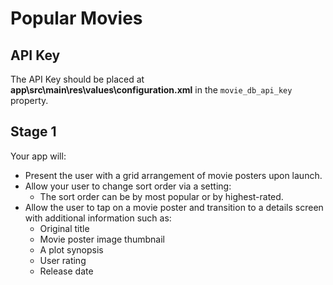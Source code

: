 Popular Movies
==============

API Key
-------
The API Key should be placed at **app\src\main\res\values\configuration.xml** in the `movie_db_api_key` property.

Stage 1
-------
Your app will:

+ Present the user with a grid arrangement of movie posters upon launch.
+ Allow your user to change sort order via a setting:
	- The sort order can be by most popular or by highest-rated.
+ Allow the user to tap on a movie poster and transition to a details screen with additional information such as:
	- Original title
	- Movie poster image thumbnail
	- A plot synopsis
	- User rating
	- Release date
